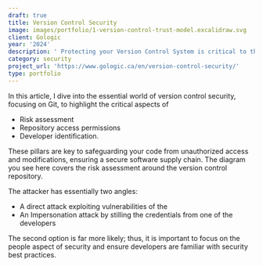 ```yaml
---
draft: true
title: Version Control Security
image: images/portfolio/1-version-control-trust-model.excalidraw.svg
client: Gologic
year: '2024'
description: ' Protecting your Version Control System is critical to the Security of your Software Supply Chain.'
category: security
project_url: 'https://www.gologic.ca/en/version-control-security/'
type: portfolio
---
```


In this article, I dive into the essential world of version control security, focusing on Git, to highlight the critical aspects of 

* Risk assessment
* Repository access permissions
* Developer identification. 

These pillars are key to safeguarding your code from unauthorized access and modifications, ensuring a secure software supply chain. The diagram you see here covers the risk assessment around the version control repository.

The attacker has essentially two angles:

* A direct attack exploiting vulnerabilities of the 
* An Impersonation attack by stilling the credentials from one of the developers

The second option is far more likely; thus, it is important to focus on the people aspect of security and ensure developers are familiar with security best practices.
